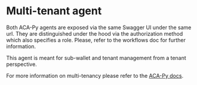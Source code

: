 # Multi-tenant agent

Both ACA-Py agents are exposed via the same Swagger UI under the same url. They are distinguished under the hood via the authorization method which also specifies a role. Please, refer to the workflows doc for further information.

This agent is meant for sub-wallet and tenant management from a tenant perspective.

For more information on multi-tenancy please refer to the [ACA-Py docs](https://github.com/hyperledger/aries-cloudagent-python/blob/main/Multitenancy.md).

